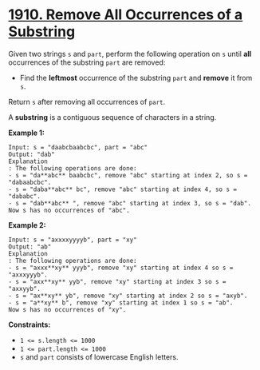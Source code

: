 # [1910. Remove All Occurrences of a Substring](https://leetcode.com/problems/remove-all-occurrences-of-a-substring/description/?envType=daily-question&envId=2025-02-11)

Given two strings `s` and `part`, perform the following operation on `s` until **all**  occurrences of the substring `part` are removed:

- Find the **leftmost**  occurrence of the substring `part` and **remove**  it from `s`.

Return `s` after removing all occurrences of `part`.

A **substring**  is a contiguous sequence of characters in a string.

**Example 1:** 

```
Input: s = "daabcbaabcbc", part = "abc"
Output: "dab"
Explanation
: The following operations are done:
- s = "da**abc** baabcbc", remove "abc" starting at index 2, so s = "dabaabcbc".
- s = "daba**abc** bc", remove "abc" starting at index 4, so s = "dababc".
- s = "dab**abc** ", remove "abc" starting at index 3, so s = "dab".
Now s has no occurrences of "abc".
```

**Example 2:** 

```
Input: s = "axxxxyyyyb", part = "xy"
Output: "ab"
Explanation
: The following operations are done:
- s = "axxx**xy** yyyb", remove "xy" starting at index 4 so s = "axxxyyyb".
- s = "axx**xy** yyb", remove "xy" starting at index 3 so s = "axxyyb".
- s = "ax**xy** yb", remove "xy" starting at index 2 so s = "axyb".
- s = "a**xy** b", remove "xy" starting at index 1 so s = "ab".
Now s has no occurrences of "xy".
```

**Constraints:** 

- `1 <= s.length <= 1000`
- `1 <= part.length <= 1000`
- `s`​​​​​​ and `part` consists of lowercase English letters.